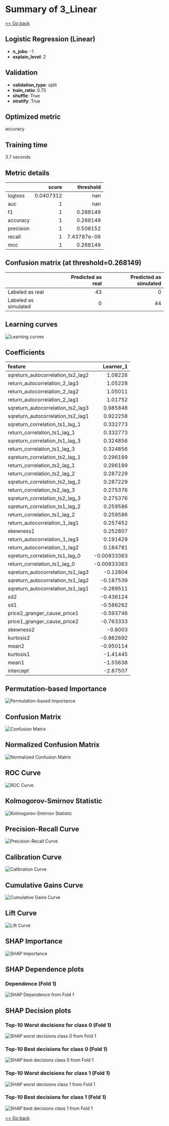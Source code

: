 # Summary of 3_Linear

[<< Go back](../README.md)


## Logistic Regression (Linear)
- **n_jobs**: -1
- **explain_level**: 2

## Validation
 - **validation_type**: split
 - **train_ratio**: 0.75
 - **shuffle**: True
 - **stratify**: True

## Optimized metric
accuracy

## Training time

3.7 seconds

## Metric details
|           |     score |     threshold |
|:----------|----------:|--------------:|
| logloss   | 0.0407312 | nan           |
| auc       | 1         | nan           |
| f1        | 1         |   0.268149    |
| accuracy  | 1         |   0.268149    |
| precision | 1         |   0.508152    |
| recall    | 1         |   7.43787e-06 |
| mcc       | 1         |   0.268149    |


## Confusion matrix (at threshold=0.268149)
|                      |   Predicted as real |   Predicted as simulated |
|:---------------------|--------------------:|-------------------------:|
| Labeled as real      |                  43 |                        0 |
| Labeled as simulated |                   0 |                       44 |

## Learning curves
![Learning curves](learning_curves.png)

## Coefficients
| feature                           |   Learner_1 |
|:----------------------------------|------------:|
| sqreturn_autocorrelation_ts2_lag2 |  1.08226    |
| return_autocorrelation_2_lag3     |  1.05228    |
| return_autocorrelation_2_lag2     |  1.05011    |
| return_autocorrelation_2_lag1     |  1.01752    |
| sqreturn_autocorrelation_ts2_lag3 |  0.985848   |
| sqreturn_autocorrelation_ts2_lag1 |  0.922258   |
| sqreturn_correlation_ts1_lag_1    |  0.332773   |
| return_correlation_ts1_lag_1      |  0.332773   |
| sqreturn_correlation_ts1_lag_3    |  0.324856   |
| return_correlation_ts1_lag_3      |  0.324856   |
| sqreturn_correlation_ts2_lag_1    |  0.296189   |
| return_correlation_ts2_lag_1      |  0.296189   |
| return_correlation_ts2_lag_2      |  0.287229   |
| sqreturn_correlation_ts2_lag_2    |  0.287229   |
| return_correlation_ts2_lag_3      |  0.275376   |
| sqreturn_correlation_ts2_lag_3    |  0.275376   |
| sqreturn_correlation_ts1_lag_2    |  0.259586   |
| return_correlation_ts1_lag_2      |  0.259586   |
| return_autocorrelation_1_lag1     |  0.257452   |
| skewness1                         |  0.252807   |
| return_autocorrelation_1_lag3     |  0.191429   |
| return_autocorrelation_1_lag2     |  0.184781   |
| sqreturn_correlation_ts1_lag_0    | -0.00833363 |
| return_correlation_ts1_lag_0      | -0.00833363 |
| sqreturn_autocorrelation_ts1_lag3 | -0.12804    |
| sqreturn_autocorrelation_ts1_lag2 | -0.187539   |
| sqreturn_autocorrelation_ts1_lag1 | -0.289511   |
| sd2                               | -0.436124   |
| sd1                               | -0.586262   |
| price2_granger_cause_price1       | -0.593746   |
| price1_granger_cause_price2       | -0.763333   |
| skewness2                         | -0.8003     |
| kurtosis2                         | -0.862692   |
| mean2                             | -0.950114   |
| kurtosis1                         | -1.41445    |
| mean1                             | -1.55638    |
| intercept                         | -2.87507    |


## Permutation-based Importance
![Permutation-based Importance](permutation_importance.png)
## Confusion Matrix

![Confusion Matrix](confusion_matrix.png)


## Normalized Confusion Matrix

![Normalized Confusion Matrix](confusion_matrix_normalized.png)


## ROC Curve

![ROC Curve](roc_curve.png)


## Kolmogorov-Smirnov Statistic

![Kolmogorov-Smirnov Statistic](ks_statistic.png)


## Precision-Recall Curve

![Precision-Recall Curve](precision_recall_curve.png)


## Calibration Curve

![Calibration Curve](calibration_curve_curve.png)


## Cumulative Gains Curve

![Cumulative Gains Curve](cumulative_gains_curve.png)


## Lift Curve

![Lift Curve](lift_curve.png)



## SHAP Importance
![SHAP Importance](shap_importance.png)

## SHAP Dependence plots

### Dependence (Fold 1)
![SHAP Dependence from Fold 1](learner_fold_0_shap_dependence.png)

## SHAP Decision plots

### Top-10 Worst decisions for class 0 (Fold 1)
![SHAP worst decisions class 0 from Fold 1](learner_fold_0_shap_class_0_worst_decisions.png)
### Top-10 Best decisions for class 0 (Fold 1)
![SHAP best decisions class 0 from Fold 1](learner_fold_0_shap_class_0_best_decisions.png)
### Top-10 Worst decisions for class 1 (Fold 1)
![SHAP worst decisions class 1 from Fold 1](learner_fold_0_shap_class_1_worst_decisions.png)
### Top-10 Best decisions for class 1 (Fold 1)
![SHAP best decisions class 1 from Fold 1](learner_fold_0_shap_class_1_best_decisions.png)

[<< Go back](../README.md)
